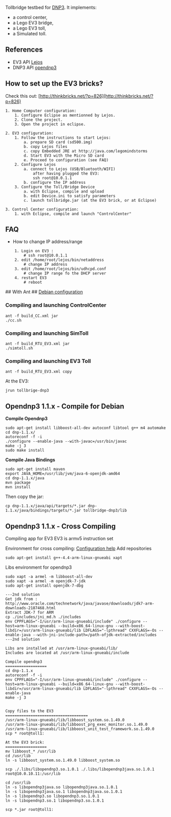 Tollbridge testbed for [DNP3](http://en.wikipedia.org/wiki/DNP3). It implements:

* a control center,
* a Lego EV3 bridge, 
* a Lego EV3 toll, 
* a Simulated toll.

## References ##
* EV3 API [Lejos](http://www.lejos.org)
* DNP3 API [opendnp3](http://www.automatak.com/opendnp3/)

## How to set up the EV3 bricks? ##

Check this out: [http://thinkbricks.net/?p=826](http://thinkbricks.net/?p=826)

```
1. Home Computer configuration: 
	1. Configure Eclipse as mentionned by Lejos.
	2. Clone the project.
	3. Open the project in eclipse.

2. EV3 configuration:
	1. Follow the instructions to start Lejos:
		a. prepare SD card (sd500.img)
		b. copy Lejos files
		c. copy Embedded JRE at http://java.com/legomindstorms
		d. Start EV3 with the Micro SD card
		e. Proceed to configuration (see FAQ)
	2. Configure Lejos
		a. connect to Lejos (USB/Bluetooth/WIFI)
			after having plugged the EV3:
			ssh root@10.0.1.1
		b. configure the IP address
	3. Configure the Toll/Bridge Device
		a. with Eclipse, compile and upload 
		b. edit Device.ini to satisfy parameters
		c. launch tollbridge.jar (at the EV3 brick, or at Eclipse)

3. Control Center configuration:
	1. with Eclipse, compile and launch "ControlCenter"
```

## FAQ ##
* How to change IP address/range
```
	1. Login on EV3 :
		# ssh root@10.0.1.1
	2. edit /home/root/lejos/bin/netaddress
	    # change IP address
	3. edit /home/root/lejos/bin/udhcpd.conf
	    # change IP range fo the DHCP server
	4. restart EV3
		# reboot
```

## With Ant ##
[Debian configuration](http://eclipsedriven.blogspot.fr/2011/08/how-to-fix-ant-build-error-not-load.html)

### Compiling and launching ControlCenter ###
```
ant -f build_CC.xml jar
./cc.sh
```

### Compiling and launching SimToll ###
```
ant -f build_RTU_EV3.xml jar
./simtoll.sh
```

### Compiling and launching EV3 Toll ###
```
ant -f build_RTU_EV3.xml copy
```
At the EV3:
```
jrun tollbrige-dnp3
```
## Opendnp3 1.1.x - Compile for Debian ##

**Compile Opendnp3**
```
sudo apt-get install libboost-all-dev autoconf libtool g++ m4 automake
cd dnp-1.1.x/
autoreconf -f -i
./configure --enable-java --with-javac=/usr/bin/javac
make -j 3
sudo make install
```

**Compile Java Bindings**
```
sudo apt-get install maven
export JAVA_HOME=/usr/lib/jvm/java-6-openjdk-amd64
cd dnp-1.1.x/java
mvn package
mvn install
```
Then copy the jar:
```
cp dnp-1.1.x/java/api/targets/*.jar dnp-1.1.x/java/bindings/targets/*.jar tollbridge-dnp3/lib
```

## Opendnp3 1.1.x - Cross Compiling ##
Compiling app for EV3
EV3 is armv5 instruction set

Environment for cross compiling: [Configuration help](https://wiki.debian.org/EmdebianToolchain)
Add repositories
```
sudo apt-get install g++-4.4-arm-linux-gnueabi xapt
```

Libs environment for opendnp3
```
sudo xapt -a armel -m libboost-all-dev 
sudo xapt -a armel -m openjdk-7-jdk 
sudo apt-get install openjdk-7-dbg

---2nd solution
Get jdk from : http://www.oracle.com/technetwork/java/javase/downloads/jdk7-arm-downloads-2187468.html
Extract JDK-7 for ARM
cp ./includes/jni_md.h ./includes
env CPPFLAGS="-I/usr/arm-linux-gnueabi/include" ./configure --host=arm-linux-gnueabi --build=x86_64-linux-gnu --with-boost-libdir=/usr/arm-linux-gnueabi/lib LDFLAGS="-lpthread" CXXFLAGS=-Os --enable-java --with-jni-include-path=/path-ofjdk-extracted/includes
---2nd solution

Libs are installed at /usr/arm-linux-gnueabi/lib/
Includes are located at /usr/arm-linux-gnueabi/include

Compile opendnp3
==================
cd dnp-1.1.x
autoreconf -f -i
env CPPFLAGS="-I/usr/arm-linux-gnueabi/include" ./configure --host=arm-linux-gnueabi --build=x86_64-linux-gnu --with-boost-libdir=/usr/arm-linux-gnueabi/lib LDFLAGS="-lpthread" CXXFLAGS=-Os --enable-java
make -j 3


Copy files to the EV3
====================================
/usr/arm-linux-gnueabi/lib/libboost_system.so.1.49.0
/usr/arm-linux-gnueabi/lib/libboost_prg_exec_monitor.so.1.49.0
/usr/arm-linux-gnueabi/lib/libboost_unit_test_framework.so.1.49.0
scp * root@toll1:

At the EV3 brick:
==================
mv libboost_* /usr/lib
cd /usr/lib
ln -s libboost_system.so.1.49.0 libboost_system.so

scp ./.libs/libopendnp3.so.1.0.1 ./.libs/libopendnp3java.so.1.0.1 root@10.0.10.11:/usr/lib

cd /usr/lib
ln -s libopendnp3java.so libopendnp3java.so.1.0.1
ln -s libopendnp3java.so.1 libopendnp3java.so.1.0.1
ln -s libopendnp3.so libopendnp3.so.1.0.1
ln -s libopendnp3.so.1 libopendnp3.so.1.0.1

scp *.jar root@toll1:
```
